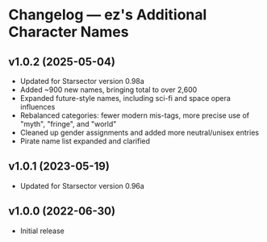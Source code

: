 # Changelog — ez's Additional Character Names

## v1.0.2 (2025-05-04)
- Updated for Starsector version 0.98a  
- Added ~900 new names, bringing total to over 2,600  
- Expanded future-style names, including sci-fi and space opera influences  
- Rebalanced categories: fewer modern mis-tags, more precise use of "myth", "fringe", and "world"  
- Cleaned up gender assignments and added more neutral/unisex entries  
- Pirate name list expanded and clarified  

## v1.0.1 (2023-05-19)
- Updated for Starsector version 0.96a  

## v1.0.0 (2022-06-30)
- Initial release  
